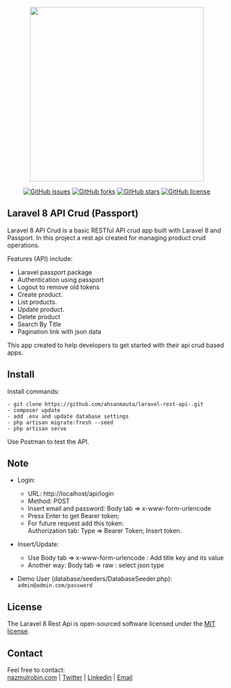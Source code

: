 <p align="center"><a href="https://nazmulrobin.com" target="_blank"><img src="http://laravel.nazmulrobin.com/images/nhrrob/nhrblog-logo-white.png" width="400"></a></p>

<p align="center">
<a href="https://github.com/nhrrob/laravel-8-api-crud/issues"><img alt="GitHub issues" src="https://img.shields.io/github/issues/nhrrob/laravel-8-api-crud"></a>
<a href="https://github.com/nhrrob/laravel-8-api-crud/network"><img alt="GitHub forks" src="https://img.shields.io/github/forks/nhrrob/laravel-8-api-crud"></a>
<a href="https://github.com/nhrrob/laravel-8-api-crud/stargazers"><img alt="GitHub stars" src="https://img.shields.io/github/stars/nhrrob/laravel-8-api-crud"></a>
<a href="https://github.com/nhrrob/laravel-8-api-crud/blob/master/LICENSE.md"><img alt="GitHub license" src="https://img.shields.io/github/license/nhrrob/laravel-8-api-crud"></a>

</p>

## Laravel 8 API Crud (Passport)

Laravel 8 API Crud is a basic RESTful API crud app built with Laravel 8 and Passport. In this project a rest api created for managing product crud operations. 

Features (API) include:

- Laravel passport package
- Authentication using passport
- Logout to remove old tokens 
- Create product.
- List products.
- Update product.
- Delete product
- Search By Title
- Pagination link with json data

This app created to help developers to get started with their api crud based apps.


## Install

Install commands:
``` 
- git clone https://github.com/ahsanmauta/laravel-rest-api-.git 
- composer update
- add .env and update database settings
- php artisan migrate:fresh --seed
- php artisan serve

```

Use Postman to test the API.


## Note

- Login: 
    - URL: http://localhost/api/login 
    - Method: POST
    - Insert email and password: Body tab => x-www-form-urlencode
    - Press Enter to get Bearer token;
    - For future request add this token: 
      <br>Authorization tab: Type => Bearer Token; Insert token.
    
- Insert/Update:
    - Use Body tab => x-www-form-urlencode : Add title key and its value
    - Another way: Body tab => raw : select json type 
- Demo User (database/seeders/DatabaseSeeder.php): 
<br> ```admin@admin.com/password```


## License

The Laravel 8 Rest Api is open-sourced software licensed under the [MIT license](https://opensource.org/licenses/MIT).


## Contact

Feel free to contact:  
<a href="https://www.nazmulrobin.com/">nazmulrobin.com</a> | <a href="https://twitter.com/nhr_rob">Twitter</a> | <a href="https://www.linkedin.com/in/nhrrob/">Linkedin</a> | <a href="mailto:robin.sust08@gmail.com">Email</a>